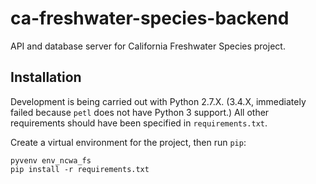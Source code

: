 ca-freshwater-species-backend
=============================

API and database server for California Freshwater Species project.

## Installation

Development is being carried out with Python 2.7.X. (3.4.X, immediately failed because `petl` does not have Python 3
support.) All other requirements should have been specified in `requirements.txt`.

Create a virtual environment for the project, then run `pip`:

```
pyvenv env_ncwa_fs
pip install -r requirements.txt
```

